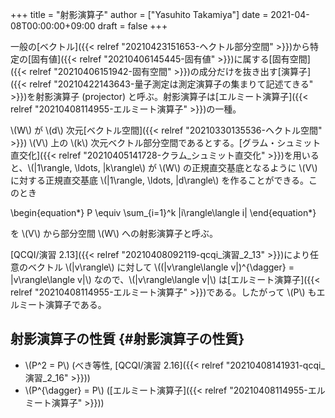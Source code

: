 +++
title = "射影演算子"
author = ["Yasuhito Takamiya"]
date = 2021-04-08T00:00:00+09:00
draft = false
+++

一般の[ベクトル]({{< relref "20210423151653-ヘクトル部分空間" >}})から特定の[固有値]({{< relref "20210406145445-固有値" >}})に属する[固有空間]({{< relref "20210406151942-固有空間" >}})の成分だけを抜き出す[演算子]({{< relref "20210422143643-量子測定は測定演算子の集まりて記述てきる" >}})を射影演算子 (projector) と呼ぶ。射影演算子は[エルミート演算子]({{< relref "20210408114955-エルミート演算子" >}})の一種。

\\(W\\) が \\(d\\) 次元[ベクトル空間]({{< relref "20210330135536-ヘクトル空間" >}}) \\(V\\) 上の \\(k\\) 次元ベクトル部分空間であるとする。[グラム・シュミット直交化]({{< relref "20210405141728-クラム_シュミット直交化" >}})を用いると、\\(|1\rangle, \ldots, |k\rangle\\) が \\(W\\) の正規直交基底となるように \\(V\\) に対する正規直交基底 \\(|1\rangle, \ldots, |d\rangle\\) を作ることができる。このとき

\begin{equation\*}
P \equiv \sum\_{i=1}^k |i\rangle\langle i|
\end{equation\*}

を \\(V\\) から部分空間 \\(W\\) への射影演算子と呼ぶ。

[QCQI/演習 2.13]({{< relref "20210408092119-qcqi_演習_2_13" >}})により任意のベクトル \\(|v\rangle\\) に対して \\((|v\rangle\langle v|)^{\dagger} = |v\rangle\langle v|\\) なので、\\(|v\rangle\langle v|\\) は[エルミート演算子]({{< relref "20210408114955-エルミート演算子" >}})である。したがって \\(P\\) もエルミート演算子である。


## 射影演算子の性質 {#射影演算子の性質}

-   \\(P^2 = P\\) (べき等性, [QCQI/演習 2.16]({{< relref "20210408141931-qcqi_演習_2_16" >}}))
-   \\(P^{\dagger} = P\\) ([エルミート演算子]({{< relref "20210408114955-エルミート演算子" >}}))
